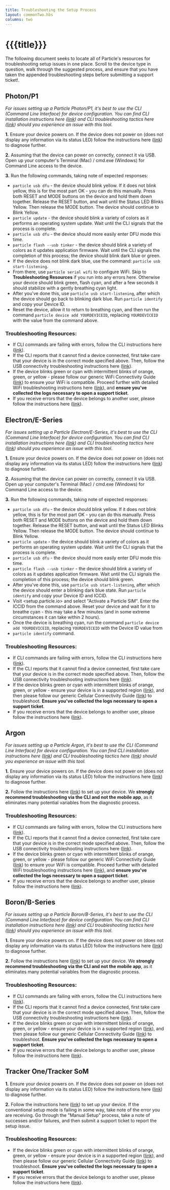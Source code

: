 ```yaml
---
title: Troubleshooting the Setup Process
layout: commonTwo.hbs
columns: two
---
```


# {{{title}}}
The following document seeks to locate all of Particle's resources for troubleshooting setup issues in one place. Scroll to the device type in question, walk through the suggested process, and ensure that you have taken the appended troubleshooting steps before submitting a support ticket!.

## Photon/P1

_For issues setting up a Particle Photon/P1, it's best to use the CLI (Command Line Interface) for device configuration. You can find CLI installation instructions here ([link](/tutorials/developer-tools/cli/)) and CLI troubleshooting tactics here ([link](https://support.particle.io/hc/en-us/articles/1260801311330-Troubleshooting-the-Particle-CLI)) should you experience an issue with this tool._

**1\.** Ensure your device powers on. If the device does not power on (does not display any information via its status LED) follow the instructions here ([link](https://support.particle.io/hc/en-us/articles/1260801176309-Identifying-Damaged-Hardware)) to diagnose further.

**2.** Assuming that the device can power on correctly, connect it via USB. Open up your computer's Terminal (Mac) / cmd.exe (Windows) for Command Line access to the device.

**3.** Run the following commands, taking note of expected responses:

* `particle usb dfu` \- the device should blink yellow. If it does not blink yellow, this is for the most part OK - you can do this manually. Press both RESET and MODE buttons on the device and hold them down together. Release the RESET button, and wait until the Status LED Blinks Yellow. Then release the MODE button. The device should continue to Blink Yellow.
* `particle update` \- the device should blink a variety of colors as it performs an operating system update. Wait until the CLI signals that the process is complete.
* `particle usb dfu` \- the device should more easily enter DFU mode this time.
* `particle flash --usb tinker` \- the device should blink a variety of colors as it updates application firmware. Wait until the CLI signals the completion of this process; the device should blink dark blue or green.
* If the device does not blink dark blue, use the command: `particle usb start-listening`.
* From there, use `particle serial wifi` to configure WiFi. Skip to **Troubleshooting Resources** if you run into any errors here. Otherwise your device should blink green, flash cyan, and after a few seconds it should stabilize with a gently breathing cyan light.
* After you've done this, use `particle usb start-listening`, after which the device should go back to blinking dark blue. Run `particle identify` and copy your Device ID.
* Reset the device, allow it to return to breathing cyan, and then run the command `particle device add YOURDEVICEID`, replacing `YOURDEVICEID` with the value from the command above.

### Troubleshooting Resources:

* If CLI commands are failing with errors, follow the CLI instructions here ([link](https://support.particle.io/hc/en-us/articles/1260801311330-Troubleshooting-the-Particle-CLI)).
* If the CLI reports that it cannot find a device connected, first take care that your device is in the correct mode specified above. Then, follow the USB connectivity troubleshooting instructions here ([link](https://support.particle.io/hc/en-us/articles/1260801311330/#CLI-does-not-recognize-device)).
* If the device blinks green or cyan with intermittent blinks of orange, green, or yellow - please follow our generic WiFi Connectivity Guide ([link](https://support.particle.io/hc/en-us/articles/360052621274)) to ensure your WiFi is compatible. Proceed further with detailed WiFi troubleshooting instructions here ([link](https://support.particle.io/hc/en-us/articles/1260800692169-Troubleshooting-WiFi-on-the-Particle-Photon-P1)), and **ensure you've collected the logs necessary to open a support ticket**.
* If you receive errors that the device belongs to another user, please follow the instructions here ([link](https://support.particle.io/hc/articles/360045423454/)).

## Electron/E-Series

_For issues setting up a Particle Electron/E-Series, it's best to use the CLI (Command Line Interface) for device configuration. You can find CLI installation instructions here ([link](/tutorials/developer-tools/cli/)) and CLI troubleshooting tactics here ([link](https://support.particle.io/hc/en-us/articles/1260801311330-Troubleshooting-the-Particle-CLI)) should you experience an issue with this tool._

**1\.** Ensure your device powers on. If the device does not power on (does not display any information via its status LED) follow the instructions here ([link](https://support.particle.io/hc/en-us/articles/1260801176309-Identifying-Damaged-Hardware)) to diagnose further.

**2.** Assuming that the device can power on correctly, connect it via USB. Open up your computer's Terminal (Mac) / cmd.exe (Windows) for Command Line access to the device.

**3.** Run the following commands, taking note of expected responses:

* `particle usb dfu` \- the device should blink yellow. If it does not blink yellow, this is for the most part OK - you can do this manually. Press both RESET and MODE buttons on the device and hold them down together. Release the RESET button, and wait until the Status LED Blinks Yellow. Then release the MODE button. The device should continue to Blink Yellow.
* `particle update` \- the device should blink a variety of colors as it performs an operating system update. Wait until the CLI signals that the process is complete.
* `particle usb dfu` \- the device should more easily enter DFU mode this time.
* `particle flash --usb tinker` \- the device should blink a variety of colors as it updates application firmware. Wait until the CLI signals the completion of this process; the device should blink green.
* After you've done this, use `particle usb start-listening`, after which the device should enter a blinking dark blue state. Run `particle identify` and copy your Device ID and ICCID.
* Visit <setup.particle.io> and select "Activate a Particle SIM". Enter the ICCID from the command above. Reset your device and wait for it to breathe cyan - this may take a few minutes (and in some extreme circumstances it can take within 2 hours).
* Once the device is breathing cyan, run the command `particle device add YOURDEVICEID`, replacing `YOURDEVICEID` with the Device ID value from
* `particle identify` command.

### Troubleshooting Resources:

* If CLI commands are failing with errors, follow the CLI instructions here ([link](https://support.particle.io/hc/en-us/articles/1260801311330-Troubleshooting-the-Particle-CLI)).
* If the CLI reports that it cannot find a device connected, first take care that your device is in the correct mode specified above. Then, follow the USB connectivity troubleshooting instructions here ([link](https://support.particle.io/hc/en-us/articles/1260801311330/#CLI-does-not-recognize-device)).
* If the device blinks green or cyan with intermittent blinks of orange, green, or yellow - ensure your device is in a supported region ([link](https://support.particle.io/hc/en-us/articles/1500000013382)), and then please follow our generic Cellular Connectivity Guide ([link](/troubleshooting/guides/device-management/repairing-product-device-keys/)) to troubleshoot. **Ensure you've collected the logs necessary to open a support ticket**.
* If you receive errors that the device belongs to another user, please follow the instructions here ([link](https://support.particle.io/hc/articles/360045423454/)).

## Argon

_For issues setting up a Particle Argon, it's best to use the CLI (Command Line Interface) for device configuration. You can find CLI installation instructions here ([link](/tutorials/developer-tools/cli/)) and CLI troubleshooting tactics here ([link](https://support.particle.io/hc/en-us/articles/1260801311330-Troubleshooting-the-Particle-CLI)) should you experience an issue with this tool._

**1\.** Ensure your device powers on. If the device does not power on (does not display any information via its status LED) follow the instructions here ([link](https://support.particle.io/hc/en-us/articles/1260801176309-Identifying-Damaged-Hardware)) to diagnose further.

**2.** Follow the instructions here ([link](https://support.particle.io/hc/articles/360045547634/)) to set up your device. We **strongly recommend troubleshooting via the CLI and not the mobile app**, as it eliminates many potential variables from the diagnostic process.

### Troubleshooting Resources:

* If CLI commands are failing with errors, follow the CLI instructions here ([link](https://support.particle.io/hc/en-us/articles/1260801311330-Troubleshooting-the-Particle-CLI)).
* If the CLI reports that it cannot find a device connected, first take care that your device is in the correct mode specified above. Then, follow the USB connectivity troubleshooting instructions here ([link](https://support.particle.io/hc/en-us/articles/1260801311330/#CLI-does-not-recognize-device)).
* If the device blinks green or cyan with intermittent blinks of orange, green, or yellow - please follow our generic WiFi Connectivity Guide ([link](https://support.particle.io/hc/en-us/articles/360052621274)) to ensure your WiFi is compatible. Proceed further with detailed WiFi troubleshooting instructions here ([link](https://support.particle.io/hc/en-us/articles/1260800691709-Troubleshooting-WiFi-on-the-Particle-Argon)), and **ensure you've collected the logs necessary to open a support ticket**.
* If you receive errors that the device belongs to another user, please follow the instructions here ([link](https://support.particle.io/hc/articles/360045423454/)).

## Boron/B-Series

_For issues setting up a Particle Boron/B-Series, it's best to use the CLI (Command Line Interface) for device configuration. You can find CLI installation instructions here ([link](/tutorials/developer-tools/cli/)) and CLI troubleshooting tactics here ([link](https://support.particle.io/hc/en-us/articles/1260801311330-Troubleshooting-the-Particle-CLI)) should you experience an issue with this tool._

**1\.** Ensure your device powers on. If the device does not power on (does not display any information via its status LED) follow the instructions here ([link](https://support.particle.io/hc/en-us/articles/1260801176309-Identifying-Damaged-Hardware)) to diagnose further.

**2.** Follow the instructions here ([link](https://support.particle.io/hc/articles/360045547634/)) to set up your device. We **strongly recommend troubleshooting via the CLI and not the mobile app**, as it eliminates many potential variables from the diagnostic process.

### Troubleshooting Resources:

* If CLI commands are failing with errors, follow the CLI instructions here ([link](https://support.particle.io/hc/en-us/articles/1260801311330-Troubleshooting-the-Particle-CLI)).
* If the CLI reports that it cannot find a device connected, first take care that your device is in the correct mode specified above. Then, follow the USB connectivity troubleshooting instructions here ([link](https://support.particle.io/hc/en-us/articles/1260801311330/#CLI-does-not-recognize-device)).
* If the device blinks green or cyan with intermittent blinks of orange, green, or yellow - ensure your device is in a supported region ([link](https://support.particle.io/hc/en-us/articles/1500000013382)), and then please follow our generic Cellular Connectivity Guide ([link](/troubleshooting/guides/device-management/repairing-product-device-keys/)) to troubleshoot. **Ensure you've collected the logs necessary to open a support ticket**.
* If you receive errors that the device belongs to another user, please follow the instructions here ([link](https://support.particle.io/hc/articles/360045423454/)).

## Tracker One/Tracker SoM

**1\.** Ensure your device powers on. If the device does not power on (does not display any information via its status LED) follow the instructions here ([link](https://support.particle.io/hc/en-us/articles/1260801176309-Identifying-Damaged-Hardware)) to diagnose further.

**2.** Follow the instructions here ([link](/tutorials/asset-tracking/setup/#setup)) to set up your device. If the conventional setup mode is failing in some way, take note of the error you are receiving. Go through the "Manual Setup" process, take a note of successes and/or failures, and then submit a support ticket to report the setup issue.

### Troubleshooting Resources:

* If the device blinks green or cyan with intermittent blinks of orange, green, or yellow - ensure your device is in a supported region ([link](https://support.particle.io/hc/en-us/articles/1500000013382)), and then please follow our generic Cellular Connectivity Guide ([link](/troubleshooting/guides/device-management/repairing-product-device-keys/)) to troubleshoot. **Ensure you've collected the logs necessary to open a support ticket**.
* If you receive errors that the device belongs to another user, please follow the instructions here ([link](https://support.particle.io/hc/articles/360045423454/)).
